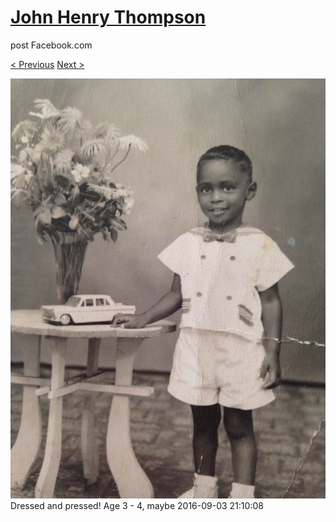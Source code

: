 # [John Henry Thompson](../README.md)
post Facebook.com

[< Previous](2016-09-03-1.md) [Next >](2016-09-03-3.md)

[![](../media/2016-09-03/Timeline-Photos-Dressed-and-pressed-Age-3-4-maybe.jpg)](../README.md)
Dressed and pressed! Age 3  - 4, maybe
2016-09-03 21:10:08